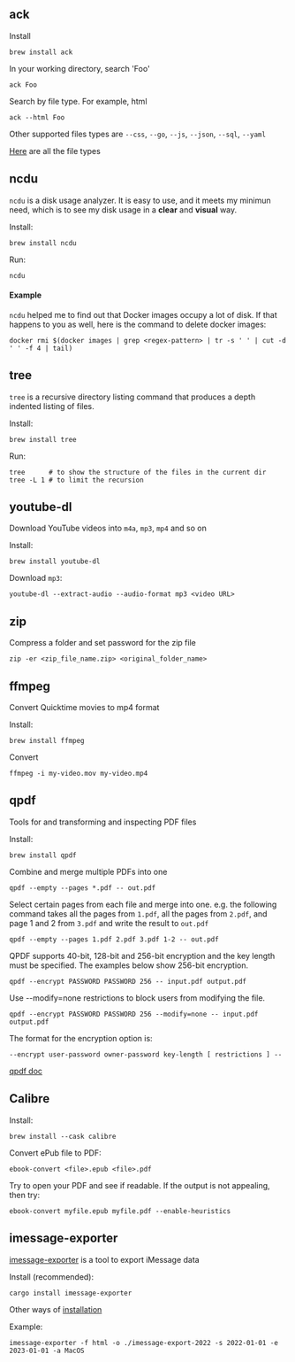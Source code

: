## ack

Install

```
brew install ack
```

In your working directory, search 'Foo'

```
ack Foo
```

Search by file type. For example, html

```
ack --html Foo
```

Other supported files types are `--css`, `--go`, `--js`, `--json`, `--sql`, `--yaml`

[Here](https://kapeli.com/cheat_sheets/Ack.docset/Contents/Resources/Documents/index) are all the file types

## ncdu

`ncdu` is a disk usage analyzer. It is easy to use, and it meets my minimun need, which is to see my disk usage in a **clear** and **visual** way.

Install:

```
brew install ncdu
```

Run:

```
ncdu
```

#### Example

`ncdu` helped me to find out that Docker images occupy a lot of disk. If that happens to you as well, here is the command to delete docker images:

```
docker rmi $(docker images | grep <regex-pattern> | tr -s ' ' | cut -d ' ' -f 4 | tail)
```

## tree

`tree` is a recursive directory listing command that produces a depth indented listing of files.

Install:

```
brew install tree
```

Run:

```
tree      # to show the structure of the files in the current dir
tree -L 1 # to limit the recursion
```

## youtube-dl

Download YouTube videos into `m4a`, `mp3`, `mp4` and so on

Install:

```
brew install youtube-dl
```

Download `mp3`:

```
youtube-dl --extract-audio --audio-format mp3 <video URL>
```

## zip

Compress a folder and set password for the zip file

```
zip -er <zip_file_name.zip> <original_folder_name>
```

## ffmpeg

Convert Quicktime movies to mp4 format

Install:

```
brew install ffmpeg
```

Convert

```
ffmpeg -i my-video.mov my-video.mp4
```

## qpdf

Tools for and transforming and inspecting PDF files

Install:

```
brew install qpdf
```

Combine and merge multiple PDFs into one

```
qpdf --empty --pages *.pdf -- out.pdf
```

Select certain pages from each file and merge into one. e.g. the following command takes all the pages from `1.pdf`, all the pages from `2.pdf`, and page 1 and 2 from `3.pdf` and write the result to `out.pdf`

```
qpdf --empty --pages 1.pdf 2.pdf 3.pdf 1-2 -- out.pdf
```

QPDF supports 40-bit, 128-bit and 256-bit encryption and the key length must be specified. The examples below show 256-bit encryption.

```
qpdf --encrypt PASSWORD PASSWORD 256 -- input.pdf output.pdf
```

Use --modify=none restrictions to block users from modifying the file.

```
qpdf --encrypt PASSWORD PASSWORD 256 --modify=none -- input.pdf output.pdf
```

The format for the encryption option is:

```
--encrypt user-password owner-password key-length [ restrictions ] --
```

[qpdf doc](https://qpdf.readthedocs.io/en/stable/)

## Calibre

Install:

```
brew install --cask calibre
```

Convert ePub file to PDF:

```
ebook-convert <file>.epub <file>.pdf
```

Try to open your PDF and see if readable. If the output is not appealing, then try:

```
ebook-convert myfile.epub myfile.pdf --enable-heuristics
```

## imessage-exporter

[imessage-exporter](https://github.com/ReagentX/imessage-exporter) is a tool to export iMessage data

Install (recommended):

```
cargo install imessage-exporter
```

Other ways of [installation](https://github.com/ReagentX/imessage-exporter/blob/develop/imessage-exporter/README.md)

Example:

```
imessage-exporter -f html -o ./imessage-export-2022 -s 2022-01-01 -e 2023-01-01 -a MacOS
```
